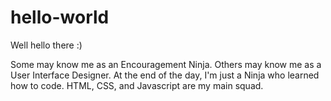 # hello-world

Well hello there :)

Some may know me as an Encouragement Ninja.
Others may know me as a User Interface Designer.
At the end of the day, I'm just a Ninja who learned how to code.
HTML, CSS, and Javascript are my main squad.
